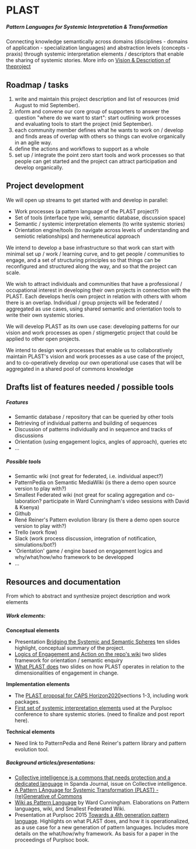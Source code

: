 # PLAST
##### Pattern Languages for Systemic Interpretation & Transformation
Connecting knowledge semantically across domains (disciplines - domains of application - specialization languages) and abstraction levels (concepts - praxis) through systemic interpretation elements / descriptors that enable the sharing of systemic stories. More info on [Vision & Description of theproject](https://github.com/PLAST-Community/PLAST/wiki/Vision-&-Description-of-the-Project)

## Roadmap / tasks
1. write and maintain this project description and list of resources (mid August to mid September).
2. inform and convene our core group of supporters to answer the question "where do we want to start": start outlining work processes and evaluating tools to start the project (mid September).
3. each community member defines what he wants to work on / develop and finds areas of overlap with others so things can evolve organically in an agile way.
4. define the actions and workflows to support as a whole
5. set up / integrate the point zero start tools and work processes so that people can get started and the project can attract participation and develop organically.

## Project development
We will open up streams to get started with and develop in parallel:
- Work processes (a pattern language of the PLAST project?)
- Set of tools (interface type wiki, semantic database, discussion space)
- Semantic / systemic interpretation elements (to write systemic stories)
- Orientation engine/tools (to navigate across levels of understanding and semiotic relationships) and hermeneutical approach

We intend to develop a base infrastructure so that work can start with minimal set up / work / learning curve, and to get people / communities to engage, and a set of structuring principles so that things can be reconfigured and structured along the way, and so that the project can scale.

We wish to attract individuals and communities that have a professional / occupational interest in developing their own  projects in connection with the PLAST. Each develops her/is own project in relation with others with whom there is an overlap. Individual / group projects will be federated / aggregated as use cases, using shared semantic and orientation tools to write their own systemic stories.

We will develop PLAST as its own use case: developing patterns for our vision and work processes as open / stigmergetic project that could be applied to other open projects. 

We intend to design work processes that enable us to collaboratively maintain PLAST's vision and work processes as a use case of the project, and to co-operatively develop our own operational use cases that will be aggregated in a shared pool of commons knowledge

## Drafts list of features needed / possible tools
##### Features
- Semantic database / repository that can be queried by other tools
- Retrieving of individual patterns and building of sequences
- Discussion of patterns individually and in sequence and tracks of discussions
- Orientation (using engagement logics, angles of approach), queries etc
- ...

##### Possible tools
- Semantic wiki (not great for federated, i.e. individual aspect?)
- PatternPedia on Semantic MediaWiki (is there a demo open source version to play with?)
- Smallest Federated wiki (not great for scaling aggregation and co-laboration? participate in Ward Cunningham's video sessions with David & Ksenya)
- Github
- René Reiner's Pattern evolution library (is there a demo open source version to play with?)
- Trello (work flow)
- Slack (work process discussion, integration of notification, simulations/bot?)
- 'Orientation' game / engine based on engagement logics and why/what/how/who framework to be developped
- ...

## Resources and documentation
From which to abstract and synthesize project description and work elements

##### Work elements:
**Conceptual elements**
- Presentation [Bridging the Systemic and Semantic Spheres](http://www.slideshare.net/helenefinidori/systemic-interpretation-language) ten slides highlight, conceptual summary of the project.
- [Logics of Engagement and Action on the repo's wiki](https://github.com/PLAST-Community/PLAST/wiki/Logics-of-Engagement-and-Action) two slides framework for orientation / semantic enquiry
- [What PLAST does](https://github.com/PLAST-Community/PLAST/wiki/What-PLAST-Does) two slides on how PLAST operates in relation to the dimensionalities of engagement in change. 

**Implementation elements**
- The [PLAST proposal for CAPS Horizon2020](https://drive.google.com/file/d/0B1hB6w2xjIXAc3JhYmhCQXMwdGc/view?usp=sharing)sections 1-3, including work packages.
- [First set of systemic interpretation elements](https://drive.google.com/file/d/0B1hB6w2xjIXAcWV1dUFMUGRWSm8/view?usp=sharing) used at the Purplsoc conference to share systemic stories. (need to finalize and post report here).

**Technical elements**
- Need link to PatternPedia and René Reiner's pattern library and pattern evolution tool.

##### Background articles/presentations:
- [Collective intelligence is a commons that needs protection and a dedicated language](http://www.academia.edu/10292904/Collective_intelligence_is_a_commons_that_needs_protection_and_a_dedicated_language) in Spanda Journal, issue on Collective intelligence.
- [A Pattern LAnguage for Systemic Transformation (PLAST) - (re)Generative of Commons](http://www.academia.edu/9138366/A_Pattern_LAnguage_for_Systemic_Transformation_PLAST_-_re_Generative_of_Commons)
- [Wiki as Pattern Language](http://www.hillside.net/plop/2013/papers/Group6/plop13_preprint_51.pdf) by Ward Cunningham. Elaborations on Pattern languages, wiki, and Smallest Federated Wiki.
- Presentation at Purplsoc 2015 [Towards a 4th generation pattern language](http://www.slideshare.net/helenefinidori/plast-presentationpurplsoc-v3). Highlights on what PLAST does, and how it is operationalized, as a use case for a new generation of pattern languages. Includes more details on the what/how/why framework. As basis for a paper in the proceedings of Purplsoc book.

